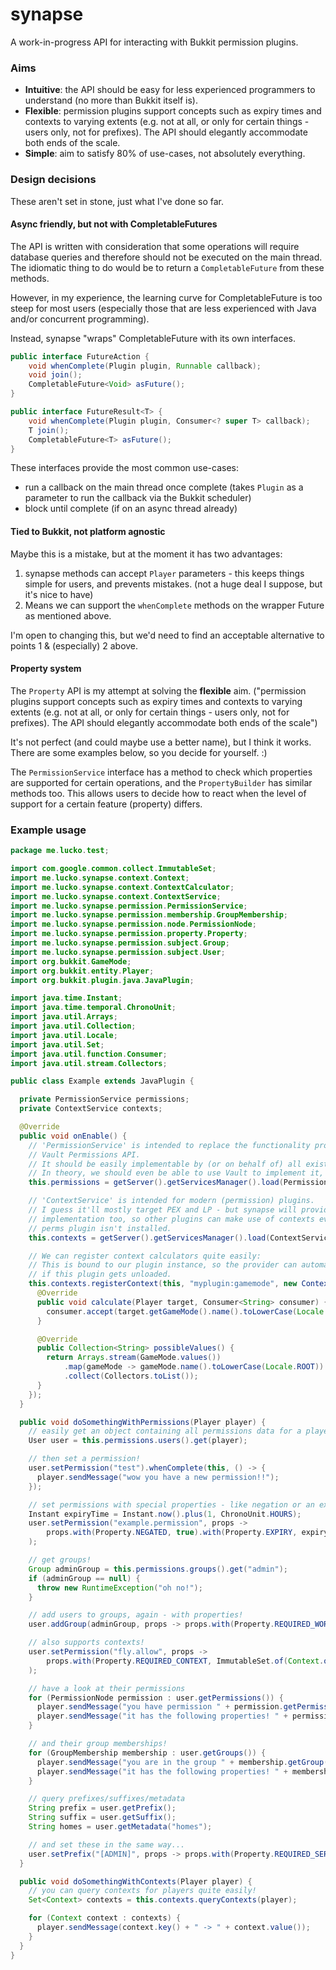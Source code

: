 # synapse

A work-in-progress API for interacting with Bukkit permission plugins.

### Aims

* **Intuitive**: the API should be easy for less experienced programmers to understand (no more than Bukkit itself is).
* **Flexible**: permission plugins support concepts such as expiry times and contexts to varying extents (e.g. not at all, or only for certain things - users only, not for prefixes). The API should elegantly accommodate both ends of the scale.
* **Simple**: aim to satisfy 80% of use-cases, not absolutely everything.

### Design decisions

These aren't set in stone, just what I've done so far.

#### Async friendly, but not with CompletableFutures

The API is written with consideration that some operations will require database queries and therefore should not be executed on the main thread. The idiomatic thing to do would be to return a `CompletableFuture` from these methods. 

However, in my experience, the learning curve for CompletableFuture is too steep for most users (especially those that are less experienced with Java and/or concurrent programming).

Instead, synapse "wraps" CompletableFuture with its own interfaces.

```java
public interface FutureAction {
    void whenComplete(Plugin plugin, Runnable callback);
    void join();
    CompletableFuture<Void> asFuture();
}

public interface FutureResult<T> {
    void whenComplete(Plugin plugin, Consumer<? super T> callback);
    T join();
    CompletableFuture<T> asFuture();
}
```

These interfaces provide the most common use-cases:
* run a callback on the main thread once complete (takes `Plugin` as a parameter to run the callback via the Bukkit scheduler)
* block until complete (if on an async thread already)

#### Tied to Bukkit, not platform agnostic

Maybe this is a mistake, but at the moment it has two advantages:

1. synapse methods can accept `Player` parameters - this keeps things simple for users, and prevents mistakes. (not a huge deal I suppose, but it's nice to have)
2. Means we can support the `whenComplete` methods on the wrapper Future as mentioned above.

I'm open to changing this, but we'd need to find an acceptable alternative to points 1 & (especially) 2 above.

#### Property system

The `Property` API is my attempt at solving the **flexible** aim. ("permission plugins support concepts such as expiry times and contexts to varying extents (e.g. not at all, or only for certain things - users only, not for prefixes). The API should elegantly accommodate both ends of the scale")

It's not perfect (and could maybe use a better name), but I think it works. There are some examples below, so you decide for yourself. :)

The `PermissionService` interface has a method to check which properties are supported for certain operations, and the `PropertyBuilder` has similar methods too. This allows users to decide how to react when the level of support for a certain feature (property) differs.

### Example usage

```java
package me.lucko.test;

import com.google.common.collect.ImmutableSet;
import me.lucko.synapse.context.Context;
import me.lucko.synapse.context.ContextCalculator;
import me.lucko.synapse.context.ContextService;
import me.lucko.synapse.permission.PermissionService;
import me.lucko.synapse.permission.membership.GroupMembership;
import me.lucko.synapse.permission.node.PermissionNode;
import me.lucko.synapse.permission.property.Property;
import me.lucko.synapse.permission.subject.Group;
import me.lucko.synapse.permission.subject.User;
import org.bukkit.GameMode;
import org.bukkit.entity.Player;
import org.bukkit.plugin.java.JavaPlugin;

import java.time.Instant;
import java.time.temporal.ChronoUnit;
import java.util.Arrays;
import java.util.Collection;
import java.util.Locale;
import java.util.Set;
import java.util.function.Consumer;
import java.util.stream.Collectors;

public class Example extends JavaPlugin {

  private PermissionService permissions;
  private ContextService contexts;

  @Override
  public void onEnable() {
    // 'PermissionService' is intended to replace the functionality provided by the
    // Vault Permissions API.
    // It should be easily implementable by (or on behalf of) all existing plugins.
    // In theory, we should even be able to use Vault to implement it, and vice-versa.
    this.permissions = getServer().getServicesManager().load(PermissionService.class);

    // 'ContextService' is intended for modern (permission) plugins.
    // I guess it'll mostly target PEX and LP - but synapse will provide a default
    // implementation too, so other plugins can make use of contexts even if a supported
    // perms plugin isn't installed.
    this.contexts = getServer().getServicesManager().load(ContextService.class);

    // We can register context calculators quite easily:
    // This is bound to our plugin instance, so the provider can automatically cleanup
    // if this plugin gets unloaded.
    this.contexts.registerContext(this, "myplugin:gamemode", new ContextCalculator() {
      @Override
      public void calculate(Player target, Consumer<String> consumer) {
        consumer.accept(target.getGameMode().name().toLowerCase(Locale.ROOT));
      }

      @Override
      public Collection<String> possibleValues() {
        return Arrays.stream(GameMode.values())
            .map(gameMode -> gameMode.name().toLowerCase(Locale.ROOT))
            .collect(Collectors.toList());
      }
    });
  }

  public void doSomethingWithPermissions(Player player) {
    // easily get an object containing all permissions data for a player.
    User user = this.permissions.users().get(player);

    // then set a permission!
    user.setPermission("test").whenComplete(this, () -> {
      player.sendMessage("wow you have a new permission!!");
    });

    // set permissions with special properties - like negation or an expiry!
    Instant expiryTime = Instant.now().plus(1, ChronoUnit.HOURS);
    user.setPermission("example.permission", props ->
        props.with(Property.NEGATED, true).with(Property.EXPIRY, expiryTime)
    );

    // get groups!
    Group adminGroup = this.permissions.groups().get("admin");
    if (adminGroup == null) {
      throw new RuntimeException("oh no!");
    }

    // add users to groups, again - with properties!
    user.addGroup(adminGroup, props -> props.with(Property.REQUIRED_WORLD, "nether"));

    // also supports contexts!
    user.setPermission("fly.allow", props ->
        props.with(Property.REQUIRED_CONTEXT, ImmutableSet.of(Context.of("gamemode", "creative")))
    );

    // have a look at their permissions
    for (PermissionNode permission : user.getPermissions()) {
      player.sendMessage("you have permission " + permission.getPermission());
      player.sendMessage("it has the following properties! " + permission.properties());
    }

    // and their group memberships!
    for (GroupMembership membership : user.getGroups()) {
      player.sendMessage("you are in the group " + membership.getGroup().getName());
      player.sendMessage("it has the following properties! " + membership.properties());
    }

    // query prefixes/suffixes/metadata
    String prefix = user.getPrefix();
    String suffix = user.getSuffix();
    String homes = user.getMetadata("homes");

    // and set these in the same way...
    user.setPrefix("[ADMIN]", props -> props.with(Property.REQUIRED_SERVER, "survival"));
  }

  public void doSomethingWithContexts(Player player) {
    // you can query contexts for players quite easily!
    Set<Context> contexts = this.contexts.queryContexts(player);

    for (Context context : contexts) {
      player.sendMessage(context.key() + " -> " + context.value());
    }
  }
}

```